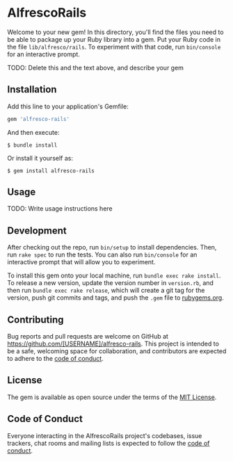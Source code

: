 # AlfrescoRails

Welcome to your new gem! In this directory, you'll find the files you need to be able to package up your Ruby library into a gem. Put your Ruby code in the file `lib/alfresco/rails`. To experiment with that code, run `bin/console` for an interactive prompt.

TODO: Delete this and the text above, and describe your gem

## Installation

Add this line to your application's Gemfile:

```ruby
gem 'alfresco-rails'
```

And then execute:

    $ bundle install

Or install it yourself as:

    $ gem install alfresco-rails

## Usage

TODO: Write usage instructions here

## Development

After checking out the repo, run `bin/setup` to install dependencies. Then, run `rake spec` to run the tests. You can also run `bin/console` for an interactive prompt that will allow you to experiment.

To install this gem onto your local machine, run `bundle exec rake install`. To release a new version, update the version number in `version.rb`, and then run `bundle exec rake release`, which will create a git tag for the version, push git commits and tags, and push the `.gem` file to [rubygems.org](https://rubygems.org).

## Contributing

Bug reports and pull requests are welcome on GitHub at https://github.com/[USERNAME]/alfresco-rails. This project is intended to be a safe, welcoming space for collaboration, and contributors are expected to adhere to the [code of conduct](https://github.com/[USERNAME]/alfresco-rails/blob/master/CODE_OF_CONDUCT.md).


## License

The gem is available as open source under the terms of the [MIT License](https://opensource.org/licenses/MIT).

## Code of Conduct

Everyone interacting in the AlfrescoRails project's codebases, issue trackers, chat rooms and mailing lists is expected to follow the [code of conduct](https://github.com/[USERNAME]/alfresco-rails/blob/master/CODE_OF_CONDUCT.md).
